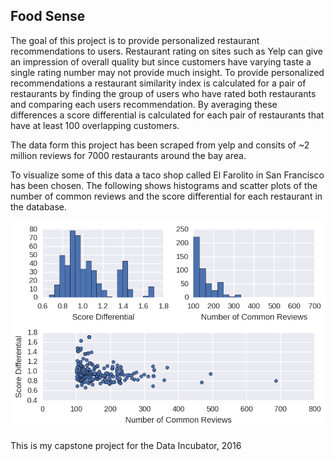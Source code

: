 ## Food Sense

The goal of this project is to provide personalized restaurant recommendations to users. Restaurant rating on sites such as Yelp can give an impression of overall quality but since customers have varying taste a single rating number may not provide much insight. To provide personalized recommendations a restaurant similarity index is calculated for a pair of restaurants by finding the group of users who have rated both restaurants and comparing each users recommendation. By averaging these differences a score differential is calculated for each pair of restaurants that have at least 100 overlapping customers.

The data form this project has been scraped from yelp and consits of ~2 million reviews for 7000 restaurants around the bay area. 

To visualize some of this data a taco shop called El Farolito in San Francisco has been chosen. The following shows histograms and scatter plots of the number of common reviews and the score differential for each restaurant in the database.

![elfarolito plots](https://raw.githubusercontent.com/natetlawrence/foodsense/master/flaskapp/static/img/elfarolitostats.png)

This is my capstone project for the Data Incubator, 2016
